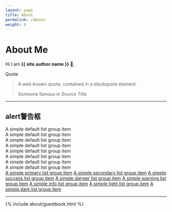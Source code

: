 ```yaml
---
layout: page
title: About
permalink: /about/
weight: 6
---
```


# **About Me**

Hi I am **{{ site.author.name }}** :wave:,<br>
<div class="card">
  <div class="card-header">
    Quote
  </div>
  <div class="card-body">
    <blockquote class="blockquote mb-0">
      <p>A well-known quote, contained in a blockquote element.</p>
      <footer class="blockquote-footer">Someone famous in <cite title="Source Title">Source Title</cite></footer>
    </blockquote>
  </div>
</div>
<hr class="my-5">
<!-- alert警告框 -->
  <h2 id="list-group"> alert警告框</h2>
<div class="list-group">
  <div class="list-group-item list-group-item-action">A simple default list group item</div>
  <div class="list-group-item-action">A simple default list group item</div>
  <div class="list-group-item-action">A simple default list group item</div>
  <div class="list-group-item list-group-item-action">A simple default list group item</div>
  <div class="list-group-item list-group-item-action">A simple default list group item</div>
  <div class="list-group-item list-group-item-action">A simple default list group item</div>
  <div class="list-group-item list-group-item-action">A simple default list group item</div>
  <div class="list-group-item list-group-item-action">A simple default list group item</div>
  <a href="#" class="list-group-item list-group-item-action list-group-item-primary">A simple primary list group item</a>
  <a href="#" class="list-group-item list-group-item-action list-group-item-secondary">A simple secondary list group item</a>
  <a href="#" class="list-group-item list-group-item-action list-group-item-success">A simple success list group item</a>
  <a href="#" class="list-group-item list-group-item-action list-group-item-danger">A simple danger list group item</a>
  <a href="#" class="list-group-item list-group-item-action list-group-item-warning">A simple warning list group item</a>
  <a href="#" class="list-group-item list-group-item-action list-group-item-info">A simple info list group item</a>
  <a href="#" class="list-group-item list-group-item-action list-group-item-light">A simple light list group item</a>
  <a href="#" class="list-group-item list-group-item-action list-group-item-dark">A simple dark list group item</a>
</div>
<hr class="my-5">
<div class="row">
{% include about/guestbook.html %}
</div>
